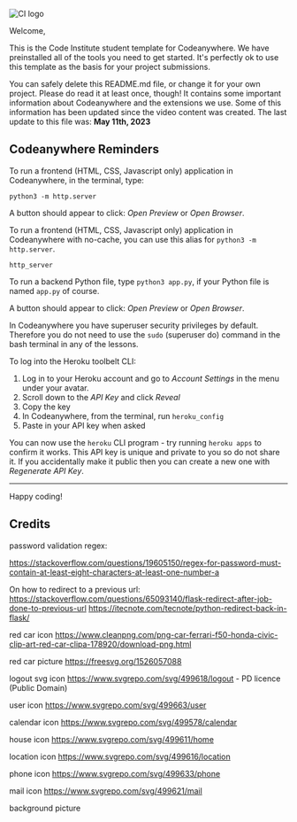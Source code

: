 ![CI logo](https://codeinstitute.s3.amazonaws.com/fullstack/ci_logo_small.png)

Welcome,

This is the Code Institute student template for Codeanywhere. We have preinstalled all of the tools you need to get started. It's perfectly ok to use this template as the basis for your project submissions.

You can safely delete this README.md file, or change it for your own project. Please do read it at least once, though! It contains some important information about Codeanywhere and the extensions we use. Some of this information has been updated since the video content was created. The last update to this file was: **May 11th, 2023**

## Codeanywhere Reminders

To run a frontend (HTML, CSS, Javascript only) application in Codeanywhere, in the terminal, type:

`python3 -m http.server`

A button should appear to click: _Open Preview_ or _Open Browser_.

To run a frontend (HTML, CSS, Javascript only) application in Codeanywhere with no-cache, you can use this alias for `python3 -m http.server`.

`http_server`

To run a backend Python file, type `python3 app.py`, if your Python file is named `app.py` of course.

A button should appear to click: _Open Preview_ or _Open Browser_.

In Codeanywhere you have superuser security privileges by default. Therefore you do not need to use the `sudo` (superuser do) command in the bash terminal in any of the lessons.

To log into the Heroku toolbelt CLI:

1. Log in to your Heroku account and go to _Account Settings_ in the menu under your avatar.
2. Scroll down to the _API Key_ and click _Reveal_
3. Copy the key
4. In Codeanywhere, from the terminal, run `heroku_config`
5. Paste in your API key when asked

You can now use the `heroku` CLI program - try running `heroku apps` to confirm it works. This API key is unique and private to you so do not share it. If you accidentally make it public then you can create a new one with _Regenerate API Key_.

---

Happy coding!

## Credits

password validation regex:

https://stackoverflow.com/questions/19605150/regex-for-password-must-contain-at-least-eight-characters-at-least-one-number-a

On how to redirect to a previous url:
https://stackoverflow.com/questions/65093140/flask-redirect-after-job-done-to-previous-url
https://itecnote.com/tecnote/python-redirect-back-in-flask/

red car icon
https://www.cleanpng.com/png-car-ferrari-f50-honda-civic-clip-art-red-car-clipa-178920/download-png.html

red car picture
https://freesvg.org/1526057088

logout svg icon
https://www.svgrepo.com/svg/499618/logout - PD licence (Public Domain)

user icon
https://www.svgrepo.com/svg/499663/user

calendar icon
https://www.svgrepo.com/svg/499578/calendar

house icon
https://www.svgrepo.com/svg/499611/home

location icon
https://www.svgrepo.com/svg/499616/location

phone icon
https://www.svgrepo.com/svg/499633/phone

mail icon
https://www.svgrepo.com/svg/499621/mail

background picture
